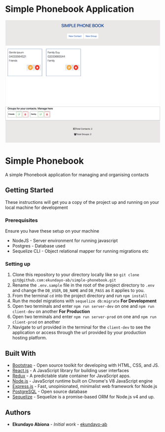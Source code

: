 # Simple Phonebook Application
![Simple Phonebook](simple_phonebook.png?raw=true "Home")

# Simple Phonebook
A simple Phonebook application for managing and organising contacts

## Getting Started
These instructions will get you a copy of the project up and running on your local machine for development

### Prerequisites
Ensure you have these setup on your machine
- NodeJS - Server environment for running javascript
- Postgres - Database used
- Sequelize CLI - Object relational mapper for running migrations etc

### Setting up
1. Clone this repository to your directory locally like so `git clone git@github.com:ekundayo-ab/simple-phonebook.git`
2. Rename the `.env.sample` file in the root of the project directory to `.env` and change the `DB_USER`, `DB_NAME` and `DB_PASS` as it applies to you.
3. From the terminal `cd` into the project directory and run `npm install`
4. Run the model migrations with `sequelize db:migrate`
**For Development**
5. Open two terminals and enter `npm run server-dev` on one and `npm run client-dev` on another
**For Production**
5. Open two terminals and enter `npm run server-prod` on one and `npm run client-prod` on another
6. Navigate to url provided in the terminal for the `client-dev` to see the application or access through the url provided by your production hosting platform.

## Built With
* [Bootstrap](https://getbootstrap.com/) - Open source toolkit for developing with HTML, CSS, and JS.
* [React.js](https://reactjs.org/) - A JavaScript library for building user interfaces
* [Redux](https://redux.js.org/) - A predictable state container for JavaScript apps.
* [Node.js](https://nodejs.org/en/) - JavaScript runtime built on Chrome's V8 JavaScript engine
* [Express.js](https://expressjs.com/) - Fast, unopinionated, minimalist web framework for Node.js
* [PostgreSQL](https://www.postgresql.org/) - Open source database
* [Sequelize](http://docs.sequelizejs.com/) - Sequelize is a promise-based ORM for Node.js v4 and up.


## Authors

* **Ekundayo Abiona** - *Initial work* - [ekundayo-ab](https://github.com/ekundayo-ab)
